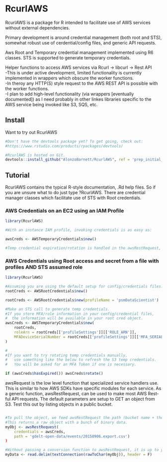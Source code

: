 # RcurlAWS
RcurlAWS is a package for R intended to facilitate use of AWS services without external dependencies.

Primary development is around credential management (both root and STS), somewhat robust use of cerdential/config files, and generic API requests.

Aws Root and Temporary credential management implemented using R6 classes.  STS is supported to generate temporary credentials.

Helper functions to access AWS services via Rcurl -> libcurl -> Rest API  
-This is under active development, limited functionality is currently implemented in wrappers which obscure the worker functions.  
-In theroy any HTTP(S) style request to the AWS REST API is possible with the worker functions.  
-I plan to add high-level functionality (via wrappers [eventually documented]) as I need probably in other linkes libraries specific to the AWS service being invoked like S3, SQS, etc.  
 
## Install

Want to try out RcurlAWS

```R
#Don't have the devtools package yet? To get going, check out:
#https://www.rstudio.com/products/rpackages/devtools/

#RcurlAWS is hosted on Git.
devtools::install_github("AlonzoBarnett/RcurlAWS", ref = 'prep_initial_commit')
```
## Tutorial

RcurlAWS contains the typical R-style documentation, .Rd help files.  So if you are unsure what to do just type ?RcurlAWS.  There are credential manager classes which facilitate use of STS with Root credentials.

### AWS Credentials on an EC2 using an IAM Profile

```R
library(RcurlAWS)

#With an instance IAM profile, invoking credentials is as easy as:

awsCreds <- AWSTemporaryCredentials$new()

#Temp credential expiration/rotation is handled in the awsRestRequest, so you shouldn't need to repeatedly check.

```

### AWS Credentials using Root access and secret from a file with profiles AND STS assumed role
```R
library(RcurlAWS)

#Assuming you are using the default setup for config/credentials files:
rootCreds <- AWSRootCredentials$new()

rootCreds <- AWSRootCredentials$new(profileName = 'psmDataScientist')

#Make an STS call to generate temp credentials.
#If you store MFA/role information in your config/credential files,
#  the information will be available in your root cred object.
awsCreds <- AWSTemporaryCredentials$new(
    rootCreds,
    roleArn = rootCreds[['profileSettings']][['ROLE_ARN']],
    MFADeviceSerialNumber = rootCreds[['profileSettings']][['MFA_SERIAL']]
)

#
#If you want to try rotating temp credentials manually,
#   use something like the below to refresh the S3 temp credentials.
#   You will be asked for an MFA Token if one is necessary.

if (awsCreds$hasExpired()) awsCreds$rotate()

```

awsRequest is the low level function that specialized service handlers use.  This is similar to how AWS SDKs have specific modules for each service.  As a generic function, awsRestRequest, can be used to make most AWS Rest-ful API requests.  The default parameters are setup to GET an object from S3. Test this out by listing objects in a public bucket.

```R

#To pull the object, we feed awsRestRequest the path (bucket name + the object key)
#This returns a raw object with a bunch of binary data.
myObj <- awsRestRequest(
    credentials = awsCreds,
    path = 'gdelt-open-data/events/20150906.export.csv')
)

#Without passing a conversion function to awsRestRequest, it is up to you to convert the raw object response to something R can understand.
myData <- read.delim(textConnection(rawToChar(myObj)), header = F)

```